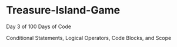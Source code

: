 # Treasure-Island-Game

Day 3 of 100 Days of Code

Conditional Statements, Logical Operators, Code Blocks, and Scope
